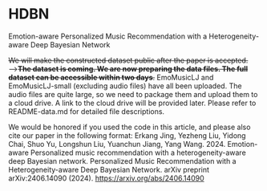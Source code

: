 # HDBN
Emotion-aware Personalized Music Recommendation with a Heterogeneity-aware Deep Bayesian Network


~~We will make the constructed dataset public after the paper is accepted.~~——>~~**The dataset is coming. We are now preparing the data files. The full dataset can be accessible within two days**.~~
EmoMusicLJ and EmoMusicLJ-small (excluding audio files) have all been uploaded. The audio files are quite large, so we need to package them and upload them to a cloud drive. A link to the cloud drive will be provided later. Please refer to README-data.md for detailed file descriptions.


We would be honored if you used the code in this article, and please also cite our paper in the following format:
Erkang Jing, Yezheng Liu, Yidong Chai, Shuo Yu, Longshun Liu, Yuanchun Jiang, Yang Wang. 2024. Emotion-aware Personalized music recommendation with a heterogeneity-aware deep
Bayesian network. Personalized Music Recommendation with a Heterogeneity-aware Deep Bayesian Network. arXiv preprint arXiv:2406.14090 (2024). https://arxiv.org/abs/2406.14090
